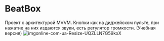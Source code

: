 # BeatBox
Проект с архитектурой MVVM. Кнопки как на диджейском пульте, при нажатие на них издаются звуки, есть регулятор громкости. 
(Учебная версия)
![imgonline-com-ua-Resize-UQZLLN7G59kxX](https://user-images.githubusercontent.com/95954920/152297854-7f9a13e8-5e47-4d6a-a2cc-0d754c401831.jpg)
